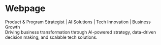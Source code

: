 # Webpage
Product &amp; Program Strategist | AI Solutions | Tech Innovation | Business Growth  
Driving business transformation through AI-powered strategy, data-driven decision making, and scalable tech solutions.
